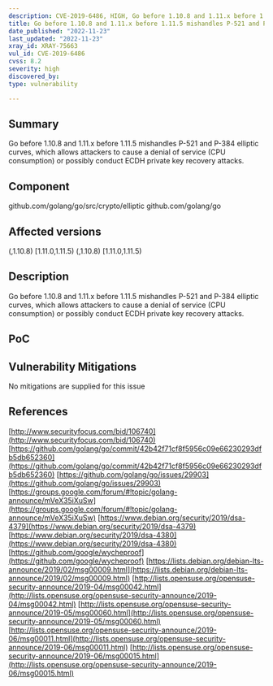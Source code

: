 ```yaml
---
description: CVE-2019-6486, HIGH, Go before 1.10.8 and 1.11.x before 1.11.5 mishandles P-521 and P-384 elliptic curves, which allows attackers to cause a denial of service (CPU consumption) or possibly conduct ECDH private key recovery attacks.
title: Go before 1.10.8 and 1.11.x before 1.11.5 mishandles P-521 and P-384 elliptic curves, which allows attackers to cause a denial of service (CPU consumption) or possibly conduct ECDH private key recovery attacks.
date_published: "2022-11-23"
last_updated: "2022-11-23"
xray_id: XRAY-75663
vul_id: CVE-2019-6486
cvss: 8.2
severity: high
discovered_by: 
type: vulnerability

---
```


## Summary

Go before 1.10.8 and 1.11.x before 1.11.5 mishandles P-521 and P-384 elliptic curves, which allows attackers to cause a denial of service (CPU consumption) or possibly conduct ECDH private key recovery attacks.

## Component

github.com/golang/go/src/crypto/elliptic
github.com/golang/go

## Affected versions

(,1.10.8)
[1.11.0,1.11.5)
(,1.10.8)
[1.11.0,1.11.5)

## Description

Go before 1.10.8 and 1.11.x before 1.11.5 mishandles P-521 and P-384 elliptic curves, which allows attackers to cause a denial of service (CPU consumption) or possibly conduct ECDH private key recovery attacks.

## PoC



## Vulnerability Mitigations

No mitigations are supplied for this issue

## References

[http://www.securityfocus.com/bid/106740](http://www.securityfocus.com/bid/106740)
[https://github.com/golang/go/commit/42b42f71cf8f5956c09e66230293dfb5db652360](https://github.com/golang/go/commit/42b42f71cf8f5956c09e66230293dfb5db652360)
[https://github.com/golang/go/issues/29903](https://github.com/golang/go/issues/29903)
[https://groups.google.com/forum/#!topic/golang-announce/mVeX35iXuSw](https://groups.google.com/forum/#!topic/golang-announce/mVeX35iXuSw)
[https://www.debian.org/security/2019/dsa-4379](https://www.debian.org/security/2019/dsa-4379)
[https://www.debian.org/security/2019/dsa-4380](https://www.debian.org/security/2019/dsa-4380)
[https://github.com/google/wycheproof](https://github.com/google/wycheproof)
[https://lists.debian.org/debian-lts-announce/2019/02/msg00009.html](https://lists.debian.org/debian-lts-announce/2019/02/msg00009.html)
[http://lists.opensuse.org/opensuse-security-announce/2019-04/msg00042.html](http://lists.opensuse.org/opensuse-security-announce/2019-04/msg00042.html)
[http://lists.opensuse.org/opensuse-security-announce/2019-05/msg00060.html](http://lists.opensuse.org/opensuse-security-announce/2019-05/msg00060.html)
[http://lists.opensuse.org/opensuse-security-announce/2019-06/msg00011.html](http://lists.opensuse.org/opensuse-security-announce/2019-06/msg00011.html)
[http://lists.opensuse.org/opensuse-security-announce/2019-06/msg00015.html](http://lists.opensuse.org/opensuse-security-announce/2019-06/msg00015.html)

